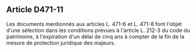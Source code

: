 ## Article D471-11

Les documents mentionnés aux articles L. 471-6 et L. 471-8 font l'objet d'une sélection dans les conditions
prévues à l'article L. 212-3 du code du patrimoine, à l'expiration d'un délai de cinq ans à compter de la fin de
la mesure de protection juridique des majeurs.


